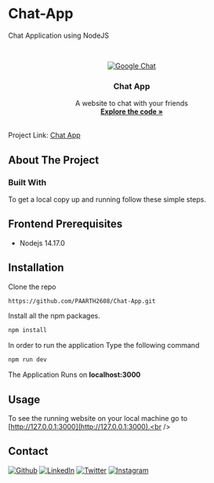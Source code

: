 # Chat-App
Chat Application using NodeJS

<!-- PROJECT LOGO -->
<br />
<p align="center">
  <a href="https://github.com/PAARTH2608/Chat App">
   <img src="https://logowik.com/content/uploads/images/google-chat4663.jpg" class="img-responsive" alt="Google Chat" style="user-select: auto;">
  </a>
 
  <h3 align="center">Chat App</h3>

  <p align="center">
    A website to chat with your friends
    <br />
    <a href="./src"><strong>Explore the code »</strong></a>
    <br />
    <br />
  
  Project Link: [Chat App](https://paarth-chat-app.herokuapp.com/chat.html?username=Paarth&room=JS)
  </p>
</p>

<!-- ABOUT THE PROJECT -->
## About The Project



### Built With

To get a local copy up and running follow these simple steps.

## Frontend Prerequisites
- Nodejs 14.17.0

## Installation
Clone the repo
   ```sh
   https://github.com/PAARTH2608/Chat-App.git
   ```

Install all the npm packages. 
```bash
npm install
```
In order to run the application Type the following command
```bash
npm run dev
```
The Application Runs on **localhost:3000**

<!-- USAGE EXAMPLES -->

## Usage
To see the running website on your local machine go to [http://127.0.0.1:3000](http://127.0.0.1:3000).<br />

<!-- CONTACT -->
## Contact

<a href="https://paarth2608.github.io/portfolio_website/" target="_blank"><img alt="Github" src="https://img.shields.io/badge/-Website-brightgreen?style=for-the-badge&logo=appveyor&logoColor=white&color=999900&logo=data:null" /></a>
<a href="https://www.linkedin.com/in/paarth-jain-470522208/" target="_blank"><img alt="LinkedIn" src="https://img.shields.io/badge/linkedin-%230077B5.svg?&style=for-the-badge&logo=linkedin&logoColor=white" /></a>
<a href="https://twitter.com/PAARTHJAIN7" target="_blank"><img alt="Twitter" src="https://img.shields.io/badge/twitter-%231DA1F2.svg?&style=for-the-badge&logo=twitter&logoColor=white" /></a>
<a href="https://www.instagram.com/_paarth7_/" target="_blank"><img alt="Instagram" src="https://img.shields.io/badge/instagram-%FF69B4.svg?&style=for-the-badge&logo=instagram&logoColor=white&color=cd486b" /></a>
